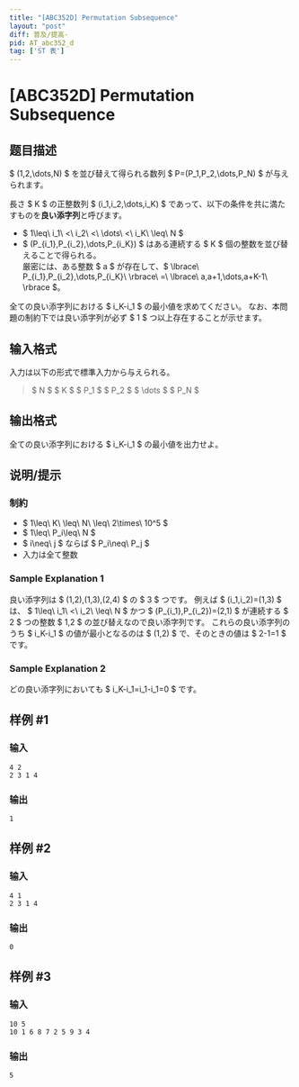 ```yaml
---
title: "[ABC352D] Permutation Subsequence"
layout: "post"
diff: 普及/提高-
pid: AT_abc352_d
tag: ['ST 表']
---
```


# [ABC352D] Permutation Subsequence

## 题目描述

[problemUrl]: https://atcoder.jp/contests/abc352/tasks/abc352_d

$ (1,2,\dots,N) $ を並び替えて得られる数列 $ P=(P_1,P_2,\dots,P_N) $ が与えられます。

長さ $ K $ の正整数列 $ (i_1,i_2,\dots,i_K) $ であって、以下の条件を共に満たすものを**良い添字列**と呼びます。

- $ 1\leq\ i_1\ <\ i_2\ <\ \dots\ <\ i_K\ \leq\ N $
- $ (P_{i_1},P_{i_2},\dots,P_{i_K}) $ はある連続する $ K $ 個の整数を並び替えることで得られる。   
  厳密には、ある整数 $ a $ が存在して、$ \lbrace\ P_{i_1},P_{i_2},\dots,P_{i_K}\ \rbrace\ =\ \lbrace\ a,a+1,\dots,a+K-1\ \rbrace $。

全ての良い添字列における $ i_K-i_1 $ の最小値を求めてください。 なお、本問題の制約下では良い添字列が必ず $ 1 $ つ以上存在することが示せます。

## 输入格式

入力は以下の形式で標準入力から与えられる。

> $ N $ $ K $ $ P_1 $ $ P_2 $ $ \dots $ $ P_N $

## 输出格式

全ての良い添字列における $ i_K-i_1 $ の最小値を出力せよ。

## 说明/提示

### 制約

- $ 1\leq\ K\ \leq\ N\ \leq\ 2\times\ 10^5 $
- $ 1\leq\ P_i\leq\ N $
- $ i\neq\ j $ ならば $ P_i\neq\ P_j $
- 入力は全て整数

### Sample Explanation 1

良い添字列は $ (1,2),(1,3),(2,4) $ の $ 3 $ つです。 例えば $ (i_1,i_2)=(1,3) $ は、 $ 1\leq\ i_1\ <\ i_2\ \leq\ N $ かつ $ (P_{i_1},P_{i_2})=(2,1) $ が連続する $ 2 $ つの整数 $ 1,2 $ の並び替えなので良い添字列です。 これらの良い添字列のうち $ i_K-i_1 $ の値が最小となるのは $ (1,2) $ で、そのときの値は $ 2-1=1 $ です。

### Sample Explanation 2

どの良い添字列においても $ i_K-i_1=i_1-i_1=0 $ です。

## 样例 #1

### 输入

```
4 2
2 3 1 4
```

### 输出

```
1
```

## 样例 #2

### 输入

```
4 1
2 3 1 4
```

### 输出

```
0
```

## 样例 #3

### 输入

```
10 5
10 1 6 8 7 2 5 9 3 4
```

### 输出

```
5
```


